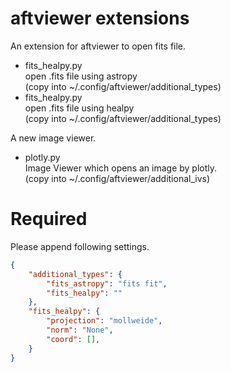 # aftviewer extensions

An extension for aftviewer to open fits file.

* fits_healpy.py  
    open .fits file using astropy  
    (copy into ~/.config/aftviewer/additional_types)
* fits_healpy.py  
    open .fits file using healpy  
    (copy into ~/.config/aftviewer/additional_types)

A new image viewer.

* plotly.py  
    Image Viewer which opens an image by plotly.  
    (copy into ~/.config/aftviewer/additional_ivs)


# Required

Please append following settings.
``` json
{
    "additional_types": {
        "fits_astropy": "fits fit",
        "fits_healpy": ""
    },
    "fits_healpy": {
        "projection": "mollweide",
        "norm": "None",
        "coord": [],
    }
}
```
